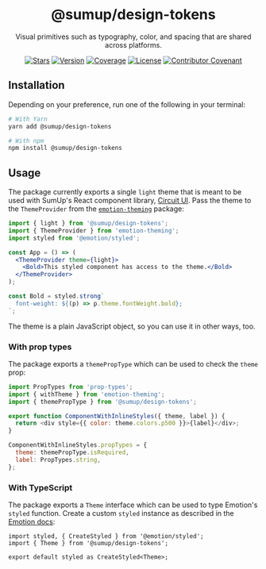 <div align="center">

# @sumup/design-tokens

Visual primitives such as typography, color, and spacing that are shared across platforms.

[![Stars](https://img.shields.io/github/stars/sumup-oss/circuit-ui?style=social)](https://github.com/sumup-oss/circuit-ui/) [![Version](https://img.shields.io/npm/v/@sumup/design-tokens)](https://www.npmjs.com/package/@sumup/design-tokens) [![Coverage](https://img.shields.io/codecov/c/github/sumup-oss/circuit-ui)](https://codecov.io/gh/sumup-oss/circuit-ui) [![License](https://img.shields.io/badge/license--lightgrey.svg)](https://github.com/sumup-oss/circuit-ui/tree/main/packages/design-tokens/LICENSE) [![Contributor Covenant](https://img.shields.io/badge/Contributor%20Covenant-v1.4%20adopted-ff69b4.svg)](https://github.com/sumup-oss/circuit-ui/tree/main/CODE_OF_CONDUCT.md)

</div>

## Installation

Depending on your preference, run one of the following in your terminal:

```sh
# With Yarn
yarn add @sumup/design-tokens

# With npm
npm install @sumup/design-tokens
```

## Usage

The package currently exports a single `light` theme that is meant to be used with SumUp's React component library, [Circuit UI](https://github.com/sumup-oss/circuit-ui/tree/main/packages/circuit-ui). Pass the theme to the `ThemeProvider` from the [`emotion-theming`](https://emotion.sh/docs/theming) package:

```jsx
import { light } from '@sumup/design-tokens';
import { ThemeProvider } from 'emotion-theming';
import styled from '@emotion/styled';

const App = () => (
  <ThemeProvider theme={light}>
    <Bold>This styled component has access to the theme.</Bold>
  </ThemeProvider>
);

const Bold = styled.strong`
  font-weight: ${(p) => p.theme.fontWeight.bold};
`;
```

The theme is a plain JavaScript object, so you can use it in other ways, too.

### With prop types

The package exports a `themePropType` which can be used to check the `theme` prop:

```js
import PropTypes from 'prop-types';
import { withTheme } from 'emotion-theming';
import { themePropType } from '@sumup/design-tokens';

export function ComponentWithInlineStyles({ theme, label }) {
  return <div style={{ color: theme.colors.p500 }}>{label}</div>;
}

ComponentWithInlineStyles.propTypes = {
  theme: themePropType.isRequired,
  label: PropTypes.string,
};
```

### With TypeScript

The package exports a `Theme` interface which can be used to type Emotion's `styled` function. Create a custom `styled` instance as described in the [Emotion docs](https://emotion.sh/docs/typescript):

```tsx
import styled, { CreateStyled } from '@emotion/styled';
import { Theme } from '@sumup/design-tokens';

export default styled as CreateStyled<Theme>;
```
